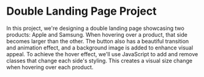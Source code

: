 # Double Landing Page Project

In this project, we're designing a double landing page showcasing two products: Apple and Samsung. When hovering over a product, that side becomes larger than the other. The button also has a beautiful transition and animation effect, and a background image is added to enhance visual appeal. To achieve the hover effect, we'll use JavaScript to add and remove classes that change each side's styling. This creates a visual size change when hovering over each product.
